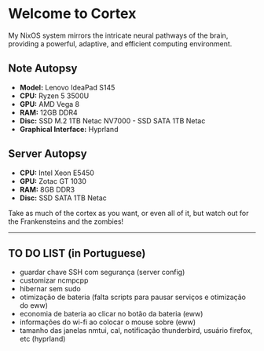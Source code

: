 # Welcome to Cortex

My NixOS system mirrors the intricate neural pathways of the brain, providing a powerful, adaptive, and efficient computing environment.

## Note Autopsy

- **Model:** Lenovo IdeaPad S145
- **CPU:** Ryzen 5 3500U
- **GPU:** AMD Vega 8
- **RAM:** 12GB DDR4
- **Disc:** SSD M.2 1TB Netac NV7000 - SSD SATA 1TB Netac
- **Graphical Interface:** Hyprland

## Server Autopsy

- **CPU:** Intel Xeon E5450
- **GPU:** Zotac GT 1030
- **RAM:** 8GB DDR3
- **Disc:** SSD SATA 1TB Netac

Take as much of the cortex as you want, or even all of it, but watch out for the Frankensteins and the zombies!

---

## TO DO LIST (in Portuguese)

- guardar chave SSH com segurança (server config)
- customizar ncmpcpp
- hibernar sem sudo
- otimização de bateria (falta scripts para pausar serviços e otimização do eww)
- economia de bateria ao clicar no botão da bateria (eww)
- informações do wi-fi ao colocar o mouse sobre (eww)
- tamanho das janelas nmtui, cal, notificação thunderbird, usuário firefox, etc (hyprland)
